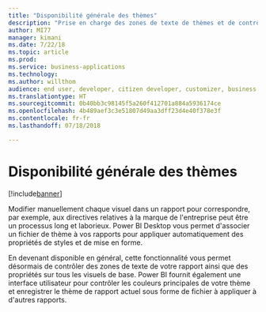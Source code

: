 ```yaml
---
title: "Disponibilité générale des thèmes"
description: "Prise en charge des zones de texte de thèmes et de contrôles fondés sur l'interface utilisateur pour la mise à jour du thème"
author: MI77
manager: kimani
ms.date: 7/22/18
ms.topic: article
ms.prod: 
ms.service: business-applications
ms.technology: 
ms.author: willthom
audience: end user, developer, citizen developer, customizer, business analyst, IT pro
ms.translationtype: HT
ms.sourcegitcommit: 0b40bb3c98145f5a260f412701a884a5936174ce
ms.openlocfilehash: 4b489aef3c3e51807d49aa3dff23d4e40f378e3f
ms.contentlocale: fr-fr
ms.lasthandoff: 07/18/2018

---
```


# <a name="theming-general-availability"></a>Disponibilité générale des thèmes

[!include[banner](../../../includes/banner.md)]

Modifier manuellement chaque visuel dans un rapport pour correspondre, par exemple, aux directives relatives à la marque de l'entreprise peut être un processus long et laborieux. Power BI Desktop vous permet d'associer un fichier de thème à vos rapports pour appliquer automatiquement des propriétés de styles et de mise en forme.

En devenant disponible en général, cette fonctionnalité vous permet désormais de contrôler des zones de texte de votre rapport ainsi que des propriétés sur tous les visuels de base. Power BI fournit également une interface utilisateur pour contrôler les couleurs principales de votre thème et enregistrer le thème de rapport actuel sous forme de fichier à appliquer à d'autres rapports.

<!--
### Who uses this feature
This feature is intended for all report authors. It works without any additional setup. 
## Status
### Development status
In development
#### Target timeframe
October ‘18
-->

